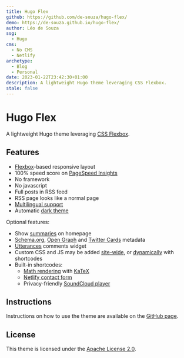 ```yaml
---
title: Hugo Flex
github: https://github.com/de-souza/hugo-flex/
demo: https://de-souza.github.io/hugo-flex/
author: Léo de Souza
ssg:
  - Hugo
cms:
  - No CMS
  - Netlify
archetype:
  - Blog
  - Personal
date: 2023-01-22T23:42:30+01:00
description: A lightweight Hugo theme leveraging CSS Flexbox.
stale: false
---
```


# Hugo Flex

A lightweight Hugo theme leveraging [CSS Flexbox](https://developer.mozilla.org/docs/Web/CSS/CSS_Flexible_Box_Layout/).

## Features

- [Flexbox](https://developer.mozilla.org/docs/Web/CSS/CSS_Flexible_Box_Layout)-based responsive layout
- 100% speed score on [PageSpeed Insights](https://pagespeed.web.dev)
- No framework
- No javascript
- Full posts in RSS feed
- RSS page looks like a normal page
- [Multilingual support](https://gohugo.io/content-management/multilingual/)
- Automatic [dark theme](https://mzl.la/3PVbdQX)

Optional features:

- Show [summaries](https://gohugo.io/content-management/summaries/) on homepage
- [Schema.org](https://schema.org/), [Open Graph](https://ogp.me/) and [Twitter Cards](https://developer.twitter.com/cards/) metadata
- [Utterances](https://utteranc.es/) comments widget
- Custom CSS and JS may be added [site-wide](https://github.com/de-souza/hugo-flex/#custom-css-and-js), or [dynamically](https://github.com/de-souza/hugo-flex/#dynamically-embedded) with shortcodes
- Built-in shortcodes:
  - [Math rendering](https://github.com/de-souza/hugo-flex/#math-rendering) with [KaTeX](https://katex.org/)
  - [Netlify contact form](https://github.com/de-souza/hugo-flex/#netlify-contact-form)
  - Privacy-friendly [SoundCloud player](https://github.com/de-souza/hugo-flex/#soundcloud-player)

## Instructions

Instructions on how to use the theme are available on the [GitHub page](https://github.com/de-souza/hugo-flex/).

## License

This theme is licensed under the [Apache License 2.0](https://github.com/de-souza/hugo-flex/blob/master/LICENSE).
